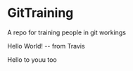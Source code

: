 # GitTraining

A repo for training people in git workings

Hello World! -- from Travis

Hello to youu too
